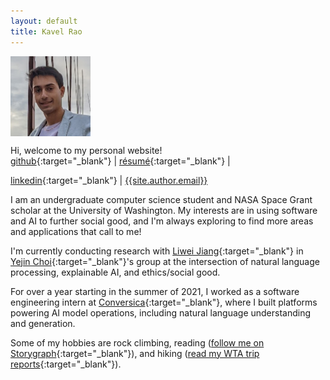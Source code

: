 ```yaml
---
layout: default
title: Kavel Rao
---
```

<img src="/public/img/personal-photo.jpg" style="display: block; margin-top: auto; margin-left: 0rem; margin-right: auto; width: 8rem; height: 8rem;" />

Hi, welcome to my personal website! \
[github](https://github.com/{{site.author.linkedin}}){:target="_blank"} |
[r&eacute;sum&eacute;]({{absolute_url}}/public/files/resume.pdf){:target="_blank"} |
<!--- [blog]({{absolute_url}}/blog) | -->
[linkedin](https://linkedin.com/in/{{site.author.linkedin}}){:target="_blank"} |
[{{site.author.email}}](mailto:{{site.author.email}})

I am an undergraduate computer science student and NASA Space Grant scholar at the University of Washington.
My interests are in using software and AI to further social good, and I'm always exploring to find more areas and applications that call to me!

I'm currently conducting research with [Liwei Jiang](https://liweijiang.me/){:target="_blank"} in [Yejin Choi](https://homes.cs.washington.edu/~yejin/){:target="_blank"}'s group at the intersection of natural language processing, explainable AI, and ethics/social good.

For over a year starting in the summer of 2021, I worked as a software engineering intern at [Conversica](https://conversica.com){:target="_blank"}, where I built platforms powering AI model operations, including natural language understanding and generation.

Some of my hobbies are rock climbing,
reading ([follow me on Storygraph](https://app.thestorygraph.com/profile/kavelrao){:target="_blank"}),
and hiking ([read my WTA trip reports](https://www.wta.org/@@backpacks/scrnm-kavellier){:target="_blank"}).
